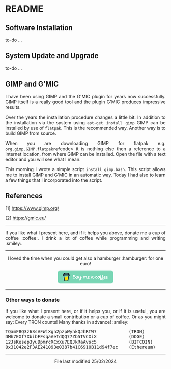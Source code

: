 # README

## Software Installation

to-do ...

## System Update and Upgrade

to-do ...

## GIMP and G'MIC

<p align="justify">I have been using GIMP and the G'MIC plugin for years now successfully. GIMP itself is a really good tool and the plugin G'MIC produces impressive results.</p>

<p align="justify">Over the years the installation procedure changes a little bit. In addition to the installation via the system using <code>apt-get install gimp</code> GIMP can be installed by use of <code>flatpak</code>. This is the recommended way. Another way is to build GIMP from source.</p>

<p align="justify">When you are downloading GIMP for flatpak e.g. <code>org.gimp.GIMP.flatpakref</code>code> it is nothing else then a reference to a internet location, from where GIMP can be installed. Open the file with a text editor and you will see what I mean.</p>

<p align="justify">This morning I wrote a simple script <code>install_gimp.bash</code>. This script allows me to install GIMP and G'MIC in an automatic way. Today I had also to learn a few things that I incorporated into the script.</p>

## References

[1]    https://www.gimp.org/

[2]    https://gmic.eu/

<hr width="100%" size="1">

<p align="justify">If you like what I present here, and if it helps you above, donate me a cup of coffee :coffee:. I drink a lot of coffee while programming and writing  :smiley:.</p>

<hr width="100%" size="2">

<p align="center">I loved the time when you could get also a hamburger :hamburger: for one euro!</p>

<p align="center">
<a target="_blank" href="https://www.buymeacoffee.com/zentrocdot"><img src="/IMAGES/greeen-button.png" alt="Buy Me A Coffee" height="41" width="174"></a>
</p>

<hr width="100%" size="2">

### Other ways to donate

<p align="justify">If you like what I present here, or if it helps you, or if it is useful, you are welcome to donate a small contribution or a cup of coffee. Or as you might say: Every TRON counts! Many thanks in advance! :smiley:</p>

<pre>TQamF8Q3z63sVFWiXgn2pzpWyhkQJhRtW7            (TRON)
DMh7EXf7XbibFFsqaAetdQQ77Zb5TVCXiX            (DOGE)
12JsKesep3yuDpmrcXCxXu7EQJkRaAvsc5            (BITCOIN)
0x31042e2F3AE241093e0387b41C6910B11d94f7ec    (Ethereum)</pre>
    
<hr width="100%" size="2">

<p align="center">File last modified 25/02/2024</p>
